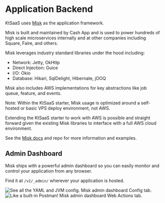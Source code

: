 # Application Backend

KtSaaS uses [Misk](https://cashapp.github.io/misk/) as the application framework.


Misk is built and maintained by Cash App and is used to power hundreds of high scale microservices internally and at other companies including Square, Faire, and others.

Misk leverages industry standard libraries under the hood including:

- Network: Jetty, OkHttp
- Direct Injection: Guice
- I/O: Okio
- Database: Hikari, SqlDelight, Hibernate, jOOQ

Misk also includes AWS implementations for key abstractions like job queue, feature, and events.

Note: Within the KtSaaS starter, Misk usage is optimized around a self-hosted or basic VPS deploy environment, not AWS. 

Extending the KtSaaS starter to work with AWS is possible and straight forward given the existing Misk libraries to interface with a full AWS cloud environment.

See the [Misk docs](https://cashapp.github.io/misk/) and repo for more information and examples.

## Admin Dashboard

Misk ships with a powerful admin dashboard so you can easily monitor and control your application from any browser.

Find it at `/v2/_admin/` wherever your application is hosted.

![See all the YAML and JVM config. Misk admin dashboard Config tab.](/docs/img/misk-admin-dashboard-config.png)
![Like a built-in Postman! Misk admin dashboard Web Actions tab.](/docs/img/misk-admin-dashboard-web-actions.png)

